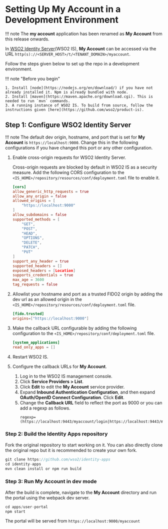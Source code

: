 # Setting Up My Account in a Development Environment

!!! note 
    The **my account** application has been renamed as **My Account** from this release onwards.

In [WSO2 Identity Server](https://wso2.com/identity-and-access-management/)(WSO2 IS), **My Account** can be accessed via the URL `http(s)://<SERVER_HOST>/t/<TENANT_DOMAIN>/myaccount`. 

Follow the steps given below to set up the repo in a development environment.

!!! note "Before you begin"

    1. Install [node](https://nodejs.org/en/download/) if you have not already installed it. Npm is already bundled with node.
    2. Install [maven](https://maven.apache.org/download.cgi). This is needed to run `mvn` commands.
    3. A running instance of WSO2 IS. To build from source, follow the instructions given [here](https://github.com/wso2/product-is).


## Step 1: Configure WSO2 Identity Server

!!! note
    The default dev origin, hostname, and port that is set for **My Account** is `https://localhost:9000`.
    Change this in the following configurations if you have changed this port or any other configuration.


1.  Enable cross-origin requests for WSO2 Identity Server.

    Cross-origin requests are blocked by default in WSO2 IS as a security measure. Add the following CORS configuration to
    the `<IS_HOME>/repository/resources/conf/deployment.toml` file to enable it.

    ``` toml
    [cors]
    allow_generic_http_requests = true
    allow_any_origin = false
    allowed_origins = [
        "https://localhost:9000"
    ]
    allow_subdomains = false
    supported_methods = [
        "GET",
        "POST",
        "HEAD",
        "OPTIONS",
        "DELETE",
        "PATCH",
        "PUT"
    ]
    support_any_header = true
    supported_headers = []
    exposed_headers = [Location]
    supports_credentials = true
    max_age = 3600
    tag_requests = false
    ```

2.  Allowlist your hostname and port as a trusted FIDO2 origin by adding the dev url as an allowed origin in the `<IS_HOME>/repository/resources/conf/deployment.toml` file.
    
    ```toml
    [fido.trusted]
    origins=["https://localhost:9000"]
    ```

3. Make the callback URL configurable by adding the following configuration to the `<IS_HOME>/repository/conf/deployment.toml` file.
    
    ```toml
    [system_applications]
    read_only_apps = []
    ```

4.  Restart WSO2 IS.

5.  Configure the callback URLs for **My Account**.

    1.  Log in to the WSO2 IS management console.
    2.  Click **Service Providers > List**.
    3.  Click **Edit** to edit the **My Account** service provider.
    4.  Expand **Inbound Authentication Configuration**, and then expand **OAuth/OpenID Connect Configuration**. Click **Edit**.
    5.  Change the **Callback URL** field to reflect the port as 9000 or you can add a regexp as follows.
        ```
        regexp=(https://localhost:9443/myaccount/login|https://localhost:9443/myaccount/login)
        ```

### Step 2: Build the Identity Apps repository

Fork the original repository to start working on it. You can also directly clone the original repo but it is
recommended to create your own fork.

```java
git clone https://github.com/wso2/identity-apps
cd identity-apps
mvn clean install or npm run build
```

### Step 3: Run My Account in dev mode

After the build is complete, navigate to the **My Account** directory and run the portal using the webpack dev server.
```java
cd apps/user-portal
npm start
```

The portal will be served from `https://localhost:9000/myaccount`
